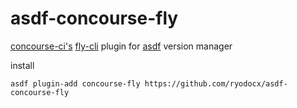 # asdf-concourse-fly
[concourse-ci's](https://concourse-ci.org/) [fly-cli](https://github.com/concourse/concourse/tree/master/fly) plugin for [asdf](https://github.com/asdf-vm/asdf) version manager

install
```
asdf plugin-add concourse-fly https://github.com/ryodocx/asdf-concourse-fly
```
